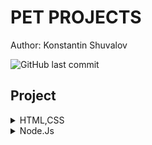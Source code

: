   # PET PROJECTS
  Author: Konstantin Shuvalov
  
  ![GitHub last commit](https://img.shields.io/github/last-commit/Shuvalovrus/pet_project?style=flat-square)
  ## Project
  
  <details>
    <summary>HTML,CSS</summary>
 
  1. [cryptoCap][] 
  2. [Denis_Novik][]
  3. [GoCorona][]
  4. [LeCorte][]  
  
  </details>
  
   <details> 
    <summary>Node.Js</summary> 
  
  _All solutions are in the develop branch_
  
| Name                        | About                         | Repo           |
| ----------------------------|:-----------------------------:|:--------------:|
| Node-js-basics              | Node.js basics tasks          |[Basics][]      |
| Node-js-file-manager        | CLI File Manager              |[File-Manager][]|
| Node-js-CRUD-api            | CRUD API example              |[CRUD-API][]    |
| Node-js-Remote-control      | Remote control via web socket |[Remote][]      |
| Graphql-service             | BFF apollo-graphql server     |[Musicify][]    |
  
  </details>
  
  
  
  [Denis_Novik]: https://shuvalovrus.github.io/Portfolio_landing_practice
  [cryptoCap]: https://github.com/Shuvalovrus/CryptoCap
  [GoCorona]: https://shuvalovrus.github.io/GoCorona_web/
  [LeCorte]: https://github.com/Shuvalovrus/LeCorte_landing
  
  [Basics]: https://github.com/Shuvalovrus/node-nodejs-basics
  [File-Manager]: https://github.com/Shuvalovrus/node-nodejs-FileManager
  [CRUD-API]: https://github.com/Shuvalovrus/node-nodejs-CRUD-api
  [Remote]: https://github.com/Shuvalovrus/remote-control/tree/develop
  [Musicify]: https://github.com/Shuvalovrus/node-nodejs-graphql-service/tree/develop
  
 
